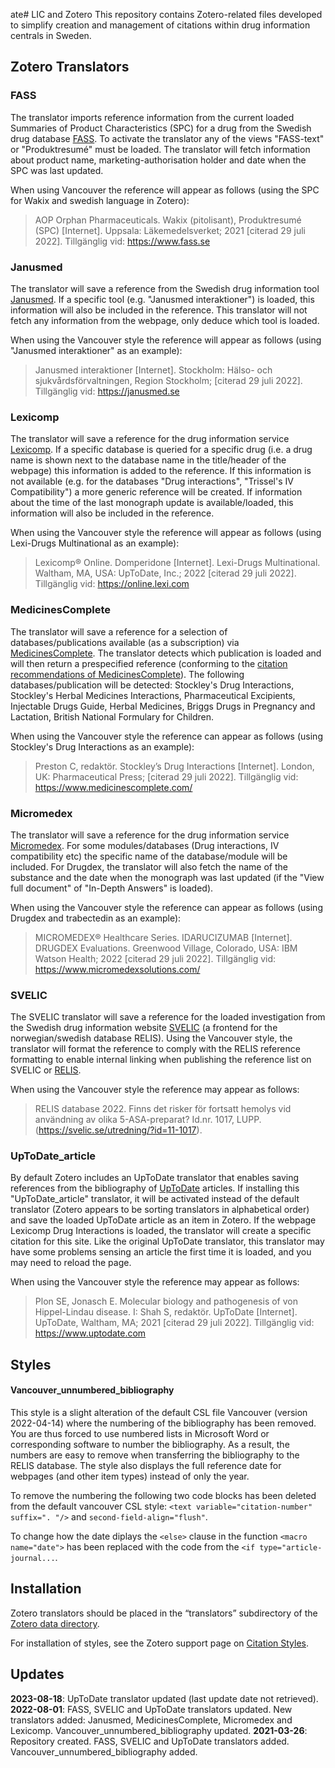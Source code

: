 ate# LIC and Zotero
This repository contains Zotero-related files developed to simplify creation and management of citations within drug information centrals in Sweden.

## Zotero Translators

### FASS
The translator imports reference information from the current loaded Summaries of Product Characteristics (SPC) for a drug from the Swedish drug database [FASS](https://www.fass.se/). To activate the translator any of the views "FASS-text" or "Produktresumé" must be loaded. The translator will fetch information about product name, marketing-authorisation holder and date when the SPC was last updated. 

When using Vancouver the reference will appear as follows (using the SPC for Wakix and swedish language in Zotero):

>AOP Orphan Pharmaceuticals. Wakix (pitolisant), Produktresumé (SPC) [Internet]. Uppsala: Läkemedelsverket; 2021 [citerad 29 juli 2022]. Tillgänglig vid: https://www.fass.se


### Janusmed
The translator will save a reference from the Swedish drug information tool [Janusmed](https://janusmed.se/). If a specific tool (e.g. "Janusmed interaktioner") is loaded, this information will also be included in the reference. This translator will not fetch any information from the webpage, only deduce which tool is loaded.

When using the Vancouver style the reference will appear as follows (using "Janusmed interaktioner" as an example):
>Janusmed interaktioner [Internet]. Stockholm: Hälso- och sjukvårdsförvaltningen, Region Stockholm; [citerad 29 juli 2022]. Tillgänglig vid: https://janusmed.se


### Lexicomp
The translator will save a reference for the drug information service [Lexicomp](https://online.lexi.com/). If a specific database is queried for a specific drug (i.e. a drug name is shown next to the database name in the title/header of the webpage) this information is added to the reference. If this information is not available (e.g. for the databases "Drug interactions", "Trissel's IV Compatibility") a more generic reference will be created. If information about the time of the last monograph update is available/loaded, this information will also be included in the reference.

When using the Vancouver style the reference will appear as follows (using Lexi-Drugs Multinational as an example):
>Lexicomp® Online. Domperidone [Internet]. Lexi-Drugs Multinational. Waltham, MA, USA: UpToDate, Inc.; 2022 [citerad 29 juli 2022]. Tillgänglig vid: https://online.lexi.com


### MedicinesComplete
The translator will save a reference for a selection of databases/publications available (as a subscription) via [MedicinesComplete](https://www.medicinescomplete.com/). The translator detects which publication is loaded and will then return a prespecified reference (conforming to the [citation recommendations of MedicinesComplete](https://about.medicinescomplete.com/copyright/)). The following databases/publication will be detected: Stockley's Drug Interactions, Stockley's Herbal Medicines Interactions, Pharmaceutical Excipients, Injectable Drugs Guide, Herbal Medicines, Briggs Drugs in Pregnancy and Lactation, British National Formulary for Children.

When using the Vancouver style the reference can appear as follows (using Stockley's Drug Interactions as an example):
>Preston C, redaktör. Stockley’s Drug Interactions [Internet]. London, UK: Pharmaceutical Press; [citerad 29 juli 2022]. Tillgänglig vid: https://www.medicinescomplete.com/


### Micromedex
The translator will save a reference for the drug information service [Micromedex](https://www.micromedexsolutions.com/). For some modules/databases (Drug interactions, IV compatibility etc) the specific name of the database/module will be included. For Drugdex, the translator will also fetch the name of the substance and the date when the monograph was last updated (if the "View full document" of "In-Depth Answers" is loaded).

When using the Vancouver style the reference can appear as follows (using Drugdex and trabectedin as an example):
>MICROMEDEX® Healthcare Series. IDARUCIZUMAB [Internet]. DRUGDEX Evaluations. Greenwood Village, Colorado, USA: IBM Watson Health; 2022 [citerad 29 juli 2022]. Tillgänglig vid: https://www.micromedexsolutions.com/


### SVELIC
The SVELIC translator will save a reference for the loaded investigation from the Swedish drug information website [SVELIC](https://svelic.se/) (a frontend for the norwegian/swedish database RELIS). Using the Vancouver style, the translator will format the reference to comply with the RELIS reference formatting to enable internal linking when publishing the reference list on SVELIC or [RELIS](https://relis.no/). 

When using the Vancouver style the reference may appear as follows:
>RELIS database 2022. Finns det risker för fortsatt hemolys vid användning av olika 5-ASA-preparat? Id.nr. 1017, LUPP. (https://svelic.se/utredning/?id=11-1017).


### UpToDate_article
By default Zotero includes an UpToDate translator that enables saving references from the bibliography of [UpToDate](https://www.uptodate.com/) articles. If installing this "UpToDate_article" translator, it will be activated instead of the default translator (Zotero appears to be sorting translators in alphabetical order) and save the loaded UpToDate article as an item in Zotero. If the webpage Lexicomp Drug Interactions is loaded, the translator will create a specific citation for this site. Like the original UpToDate translator, this translator may have some problems sensing an article the first time it is loaded, and you may need to reload the page. 

When using the Vancouver style the reference may appear as follows:

>Plon SE, Jonasch E. Molecular biology and pathogenesis of von Hippel-Lindau disease. I: Shah S, redaktör. UpToDate [Internet]. UpToDate, Waltham, MA; 2021 [citerad 29 juli 2022]. Tillgänglig vid: https://www.uptodate.com


## Styles

#### Vancouver_unnumbered_bibliography
This style is a slight alteration of the default CSL file Vancouver (version 2022-04-14) where the numbering of the bibliography has been removed. You are thus forced to use numbered lists in Microsoft Word or corresponding software to number the bibliography. As a result, the numbers are easy to remove when transferring the bibliography to the RELIS database. The style also displays the full reference date for webpages (and other item types) instead of only the year.

To remove the numbering the following two code blocks has been deleted from the default vancouver CSL style: ```<text variable="citation-number" suffix=". "/>``` and ```second-field-align="flush"```.

To change how the date diplays the ```<else>``` clause in the function ```<macro name="date">``` has been replaced with the code from the ```<if type="article-journal...```.

## Installation
Zotero translators should be placed in the “translators” subdirectory of the [Zotero data directory](https://www.zotero.org/support/zotero_data#locating_your_zotero_library "/support/zotero_data#locating_your_zotero_library").

For installation of styles, see the Zotero support page on [Citation Styles](https://www.zotero.org/support/styles).

## Updates
**2023-08-18**: UpToDate translator updated (last update date not retrieved).
**2022-08-01**: FASS, SVELIC and UpToDate translators updated. New translators added: Janusmed, MedicinesComplete, Micromedex and Lexicomp. Vancouver_unnumbered_bibliography updated.
**2021-03-26**: Repository created. FASS, SVELIC and UpToDate translators added. Vancouver_unnumbered_bibliography added.
